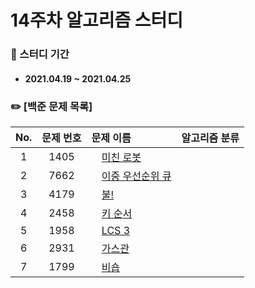 # 14주차 알고리즘 스터디

### 📖 스터디 기간 
- #### 2021.04.19 ~ 2021.04.25


### ✏️ [백준 문제 목록]
|No.|문제 번호|문제 이름|알고리즘 분류|
|:---:|:---:|:---|:---:| 
|1|1405|<img src="https://d2gd6pc034wcta.cloudfront.net/tier/11.svg" width="12"> [미친 로봇](https://www.acmicpc.net/problem/1405)|| 
|2|7662|<img src="https://d2gd6pc034wcta.cloudfront.net/tier/11.svg" width="12"> [이중 우선순위 큐](https://www.acmicpc.net/problem/7662)|| 
|3|4179|<img src="https://d2gd6pc034wcta.cloudfront.net/tier/12.svg" width="12"> [불!](https://www.acmicpc.net/problem/4179)||
|4|2458|<img src="https://d2gd6pc034wcta.cloudfront.net/tier/12.svg" width="12"> [키 순서](https://www.acmicpc.net/problem/2458)||
|5|1958|<img src="https://d2gd6pc034wcta.cloudfront.net/tier/13.svg" width="12"> [LCS 3](https://www.acmicpc.net/problem/1958)||
|6|2931|<img src="https://d2gd6pc034wcta.cloudfront.net/tier/13.svg" width="12"> [가스관](https://www.acmicpc.net/problem/2931)|| 
|7|1799|<img src="https://d2gd6pc034wcta.cloudfront.net/tier/14.svg" width="12"> [비숍](https://www.acmicpc.net/problem/1799)||
